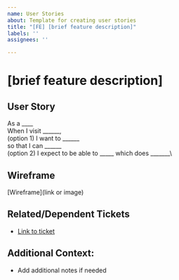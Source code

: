 ```yaml
---
name: User Stories
about: Template for creating user stories
title: "[FE] [brief feature description]"
labels: ''
assignees: ''

---
```


# [brief feature description]  

## User Story
As a ____\
When I visit ______,\
(option 1)
I want to ______\
so that I can ______\
(option 2)
I expect to be able to _____ which does _______\

## Wireframe
[Wireframe](link or image)

## Related/Dependent Tickets
- [Link to ticket](link)

## Additional Context:
- Add additional notes if needed